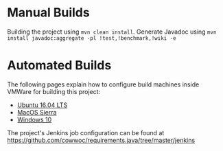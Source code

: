 # Manual Builds

Building the project using `mvn clean install`.
Generate Javadoc using `mvn install javadoc:aggregate -pl !test,!benchmark,!wiki -e`

# Automated Builds

The following pages explain how to configure build machines inside VMWare for building this project:

* [Ubuntu 16.04 LTS](Jenkins_Configuration_-_Ubuntu_16.04_LTS)
* [MacOS Sierra](Jenkins_Configuration_-_MacOS__10.12_(Sierra))
* [Windows 10](Jenkins_Configuration_-_Windows10)

The project's Jenkins job configuration can be found at https://github.com/cowwoc/requirements.java/tree/master/jenkins